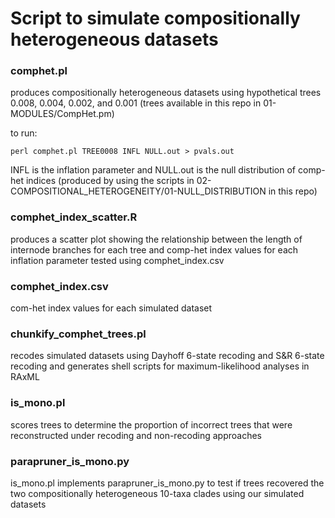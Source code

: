 # Script to simulate compositionally heterogeneous datasets

### comphet.pl
produces compositionally heterogeneous datasets using hypothetical trees 0.008, 0.004, 0.002, and 0.001 (trees available in this repo in 01-MODULES/CompHet.pm)  
 
to run: 

`perl comphet.pl TREE0008 INFL NULL.out > pvals.out`  

INFL is the inflation parameter and NULL.out is the null distribution of comp-het indices (produced by using the scripts in 02-COMPOSITIONAL_HETEROGENEITY/01-NULL_DISTRIBUTION in this repo)

### comphet_index_scatter.R 
produces a scatter plot showing the relationship between the length of internode branches for each tree and comp-het index values for each inflation parameter tested using comphet_index.csv

### comphet_index.csv
com-het index values for each simulated dataset

### chunkify_comphet_trees.pl
recodes simulated datasets using Dayhoff 6-state recoding and S&R 6-state recoding and generates shell scripts for maximum-likelihood analyses in RAxML

### is_mono.pl
scores trees to determine the proportion of incorrect trees that were reconstructed under recoding and non-recoding approaches

### parapruner_is_mono.py
is_mono.pl implements parapruner_is_mono.py to test if trees recovered the two compositionally heterogeneous 10-taxa clades using our simulated datasets 
